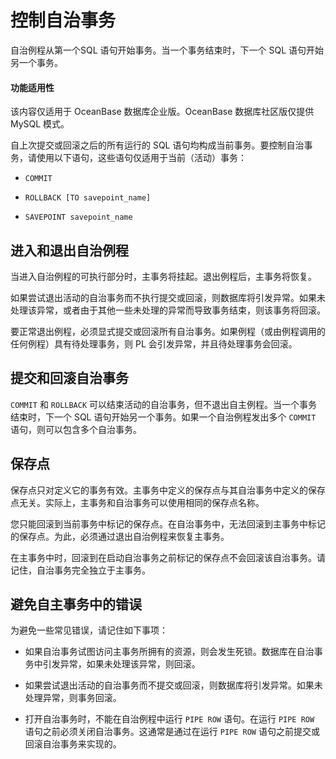 控制自治事务 
===========================

自治例程从第一个SQL 语句开始事务。当一个事务结束时，下一个 SQL 语句开始另一个事务。

  <main id="notice" >
    <h4>功能适用性</h4>
    <p>该内容仅适用于 OceanBase 数据库企业版。OceanBase 数据库社区版仅提供 MySQL 模式。</p>
  </main>

自上次提交或回滚之后的所有运行的 SQL 语句均构成当前事务。要控制自治事务，请使用以下语句，这些语句仅适用于当前（活动）事务：

* `COMMIT`

  

* `ROLLBACK [TO savepoint_name]`

  

* `SAVEPOINT savepoint_name`

  




进入和退出自治例程 
------------------------------

当进入自治例程的可执行部分时，主事务将挂起。退出例程后，主事务将恢复。

如果尝试退出活动的自治事务而不执行提交或回滚，则数据库将引发异常。如果未处理该异常，或者由于其他一些未处理的异常而导致事务结束，则该事务将回滚。

要正常退出例程，必须显式提交或回滚所有自治事务。如果例程（或由例程调用的任何例程）具有待处理事务，则 PL 会引发异常，并且待处理事务会回滚。

提交和回滚自治事务 
------------------------------

`COMMIT` 和 `ROLLBACK` 可以结束活动的自治事务，但不退出自主例程。当一个事务结束时，下一个 SQL 语句开始另一个事务。如果一个自治例程发出多个 `COMMIT` 语句，则可以包含多个自治事务。

保存点 
------------------------

保存点只对定义它的事务有效。主事务中定义的保存点与其自治事务中定义的保存点无关。实际上，主事务和自治事务可以使用相同的保存点名称。

您只能回滚到当前事务中标记的保存点。在自治事务中，无法回滚到主事务中标记的保存点。为此，必须通过退出自治例程来恢复主事务。

在主事务中时，回滚到在启动自治事务之前标记的保存点不会回滚该自治事务。请记住，自治事务完全独立于主事务。

避免自主事务中的错误 
-------------------------------

为避免一些常见错误，请记住如下事项：

* 如果自治事务试图访问主事务所拥有的资源，则会发生死锁。数据库在自治事务中引发异常，如果未处理该异常，则回滚。

  

* 如果尝试退出活动的自治事务而不提交或回滚，则数据库将引发异常。如果未处理异常，则事务回滚。

  

* 打开自治事务时，不能在自治例程中运行 `PIPE ROW` 语句。在运行 `PIPE ROW` 语句之前必须关闭自治事务。这通常是通过在运行 `PIPE ROW` 语句之前提交或回滚自治事务来实现的。

  



